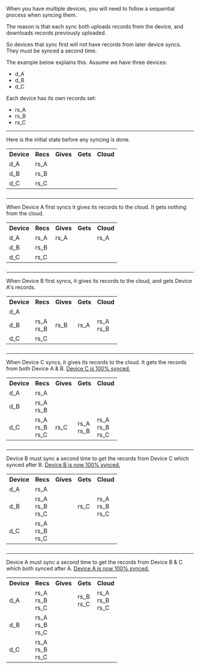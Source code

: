 <p>When you have multiple devices, you will need to follow a sequential process when syncing them.</p>
<p>The reason is that each sync both uploads records from the device, and downloads records previously uploaded.</p>
<p>So devices that sync first will not have records from later device syncs. They must be synced a second time.</p>
<p>The example below explains this. Assume we have three devices:
<ul>
<li>d_A</li>
<li>d_B</li>
<li>d_C</li>
</ul>
Each device has its own records set:
<ul>
<li>rs_A</li>
<li>rs_B</li>
<li>rs_C</li>
</ul>
</p>
<div style="margin-top:10px;"><hr></div>
<p>Here is the initial state before any syncing is done.</p>
<table>
<tr>
<th>Device</th>
<th>Recs</th>
<th>Gives</th>
<th>Gets</th>
<th>Cloud</th>
</tr>
<tr>
<td>d_A</td>
<td>rs_A</td>
<td></td>
<td></td>
<td></td>
</tr>
<tr>
<td>d_B</td>
<td>rs_B</td>
<td></td>
<td></td>
<td></td>
</tr>
<tr>
<td>d_C</td>
<td>rs_C</td>
<td></td>
<td></td>
<td></td>
</tr>
</table>



<div style="margin-top:25px;"><hr></div>
<p>When Device A first syncs it gives its records to the cloud. It gets nothing from the cloud.</p>
<table>
<tr>
<th>Device</th>
<th>Recs</th>
<th>Gives</th>
<th>Gets</th>
<th>Cloud</th>
</tr>
<tr>
<td>d_A</td>
<td>rs_A</td>
<td>rs_A</td>
<td></td>
<td>rs_A</td>
</tr>
<tr>
<td>d_B</td>
<td>rs_B</td>
<td></td>
<td></td>
<td></td>
</tr>
<tr>
<td>d_C</td>
<td>rs_C</td>
<td></td>
<td></td>
<td></td>
</tr>
</table>


<div style="margin-top:25px;"><hr></div>
<p>When Device B first syncs, it gives its records to the cloud, and gets Device A&#039;s records.</p>
<table>
<tr>
<th>Device</th>
<th>Recs</th>
<th>Gives</th>
<th>Gets</th>
<th>Cloud</th>
</tr>
<tr>
<td>d_A</td>
<td></td>
<td></td>
<td></td>
<td></td>
</tr>
<tr>
<td>d_B</td>
<td>rs_A<br>rs_B</td>
<td>rs_B</td>
<td>rs_A</td>
<td>rs_A<br>rs_B</td>
</tr>
<tr>
<td>d_C</td>
<td>rs_C</td>
<td></td>
<td></td>
<td></td>
</tr>
</table>




<div style="margin-top:25px;"><hr></div>
<p>When Device C syncs, it gives its records to the cloud. It gets the records from both Device A & B. <u>Device C is 100% synced.</u></p>
<table>
<tr>
<th>Device</th>
<th>Recs</th>
<th>Gives</th>
<th>Gets</th>
<th>Cloud</th>
</tr>
<tr>
<td>d_A</td>
<td>rs_A</td>
<td></td>
<td></td>
<td></td>
</tr>
<tr>
<td>d_B</td>
<td>rs_A<br>rs_B</td>
<td></td>
<td></td>
<td></td>
</tr>
<tr>
<td>d_C</td>
<td>rs_A<br>rs_B<br>rs_C</td>
<td>rs_C</td>
<td>rs_A<br>rs_B</td>
<td>rs_A<br>rs_B<br>rs_C</td>
</tr>
</table>





<div style="margin-top:25px;"><hr></div>
<p>Device B must sync a second time to get the records from Device C which synced after B. <u>Device B is now 100% synced.</u></p>
<table>
<tr>
<th>Device</th>
<th>Recs</th>
<th>Gives</th>
<th>Gets</th>
<th>Cloud</th>
</tr>
<tr>
<td>d_A</td>
<td>rs_A</td>
<td></td>
<td></td>
<td></td>
</tr>
<tr>
<td>d_B</td>
<td>rs_A<br>rs_B<br>rs_C</td>
<td></td>
<td>rs_C</td>
<td>rs_A<br>rs_B<br>rs_C</td>
</tr>
<tr>
<td>d_C</td>
<td>rs_A<br>rs_B<br>rs_C</td>
<td></td>
<td></td>
<td></td>
</tr>
</table>



<div style="margin-top:25px;"><hr></div>
<p>Device A must sync a second time to get the records from Device B &amp; C which both synced after A. <u>Device A is now 100% synced.</u></p>
<table>
<tr>
<th>Device</th>
<th>Recs</th>
<th>Gives</th>
<th>Gets</th>
<th>Cloud</th>
</tr>
<tr>
<td>d_A</td>
<td>rs_A<br>rs_B<br>rs_C</td>
<td></td>
<td>rs_B<br>rs_C</td>
<td>rs_A<br>rs_B<br>rs_C</td>
</tr>
<tr>
<td>d_B</td>
<td>rs_A<br>rs_B<br>rs_C</td>
<td></td>
<td></td>
<td></td>
</tr>
<tr>
<td>d_C</td>
<td>rs_A<br>rs_B<br>rs_C</td>
<td></td>
<td></td>
<td></td>
</tr>
</table>
